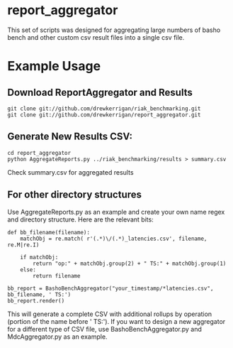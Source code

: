 report_aggregator
=================

This set of scripts was designed for aggregating large numbers of basho bench and other custom csv result files into a single csv file.

# Example Usage
## Download ReportAggregator and Results
```
git clone git://github.com/drewkerrigan/riak_benchmarking.git
git clone git://github.com/drewkerrigan/report_aggregator.git
```

## Generate New Results CSV:
```
cd report_aggregator
python AggregateReports.py ../riak_benchmarking/results > summary.csv
```
Check summary.csv for aggregated results

## For other directory structures
Use AggregateReports.py as an example and create your own name regex and directory structure. Here are the relevant bits:
```
def bb_filename(filename):
    matchObj = re.match( r'(.*)\/(.*)_latencies.csv', filename, re.M|re.I)
    
    if matchObj:
    	return "op:" + matchObj.group(2) + " TS:" + matchObj.group(1)
    else:
        return filename

bb_report = BashoBenchAggregator("your_timestamp/*latencies.csv", bb_filename, ' TS:')
bb_report.render()
```

This will generate a complete CSV with additional rollups by operation (portion of the name before ' TS:'). If you want to design a new aggregator for a different type of CSV file, use BashoBenchAggregator.py and MdcAggregator.py as an example.